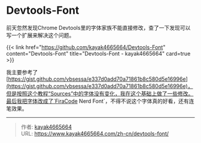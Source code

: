 # Devtools-Font

前天忽然发现Chrome Devtools里的字体家族不能直接修改，查了一下发现可以写一个扩展来解决这个问题。
<!--more-->

{{< link href="https://github.com/kayak4665664/Devtools-Font" content="Devtools-Font" title="Devtools-Font - kayak4665664" card=true >}}

我主要参考了[https://gist.github.com/vbsessa/e337d0add70a71861b8c580d5e16996e](https://gist.github.com/vbsessa/e337d0add70a71861b8c580d5e16996e)，但是按照这个教程“Sources”中的字体没有变化，我在这个基础上做了一些修改。最后我把字体改成了`FiraCode Nerd Font`，不得不说这个字体真的好看，还有连笔效果。

---

> 作者: [kayak4665664](https://github.com/kayak4665664)  
> URL: https://www.kayak4665664.com/zh-cn/devtools-font/  

